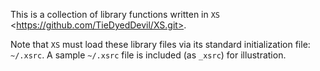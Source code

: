 This is a collection of library functions written in `XS`
\<https://github.com/TieDyedDevil/XS.git>.

Note that `XS` must load these library files via its standard initialization
file: `~/.xsrc`. A sample `~/.xsrc` file is included (as `_xsrc`) for
illustration.
